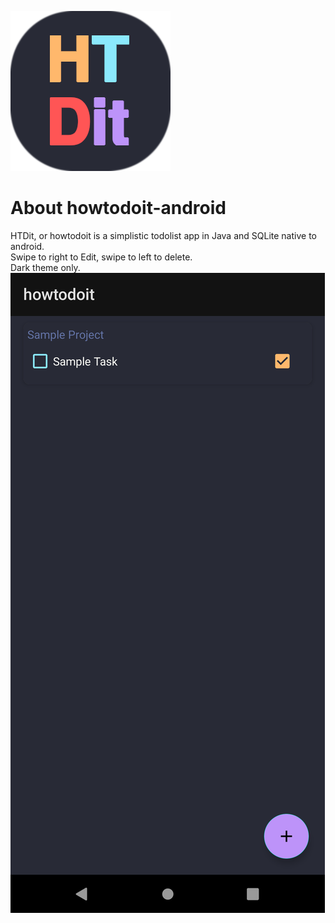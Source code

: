 ![](data/htdit_icon.png)
# About howtodoit-android
HTDit, or howtodoit is a simplistic todolist app in Java and SQLite native to android. <br/>
Swipe to right to Edit, swipe to left to delete. <br/>
Dark theme only. <br/>
![](data/howtodoitsample.png)
